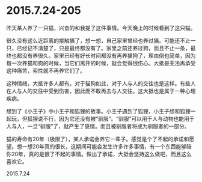 2015.7.24-205
=============
昨天某人养了一只猫，兴奋的和我提了这件事情。今天晚上的时候看到了这只猫。

很久没有这么近距离的接触猫了，想一想，自己家里曾经也养过猫。可能还不止一只，已经记不清楚了，只是最终都没有了。家里之前还养过狗，而且不止一条，最终也都没有养很久。家里已经有好长时间都没有再养猫狗了，理由倒也简单，因为每一次养猫和狗的时候，当它们离开的时候，就会觉得很伤心。大抵是无法再承受这种痛苦，索性就不再养它们了。

这种情绪，大抵许多人都有。对于猫狗如此，对于人与人的交往也是这样。有些人在人与人的交往中受到伤害，因此而不敢再去与人交往。这大抵也是属于一种心理疾病。

想到了《小王子》中小王子和狐狸的故事。小王子遇到了狐狸，小王子想和狐狸一起玩，但狐狸说不行，因为它还没有被“驯服”。“驯服”可以用于人与动物也能用于人与人，一旦“驯服”了，就产生了感情。而且被驯服者将成为驯服者的一部分。

猫的寿命有20年（极限了），某人承诺会养它一辈子。感觉是个了不起的承诺和愿望。想一想20年真的很长，这期间可能会发生许多许多事情，有一个东西能够陪你20年，真的是很了不起的事情。做出了承诺，大抵会坚持这么做吧，而且这么喜欢它。

2015.7.24